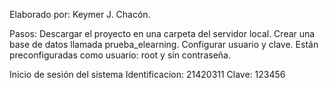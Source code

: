 Elaborado por: Keymer J. Chacón.

Pasos:
Descargar el proyecto en una carpeta del servidor local.
Crear una base de datos llamada prueba_elearning.
Configurar usuario y clave. Están preconfiguradas como usuario: root y sin contraseña.

Inicio de sesión del sistema
Identificacion: 21420311
Clave: 123456
